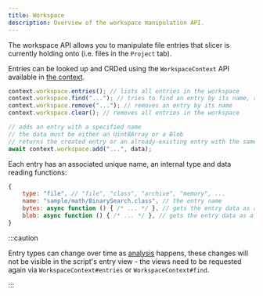 ```yaml
---
title: Workspace
description: Overview of the workspace manipulation API.
---
```


The workspace API allows you to manipulate file entries that slicer is currently holding onto (i.e. files in the `Project` tab).

Entries can be looked up and CRDed using the `WorkspaceContext` API available in [the context](/script/#context).

```js
context.workspace.entries(); // lists all entries in the workspace
context.workspace.find("..."); // tries to find an entry by its name, returns null if not found
context.workspace.remove("..."); // removes an entry by its name
context.workspace.clear(); // removes all entries in the workspace

// adds an entry with a specified name
// the data must be either an Uint8Array or a Blob
// returns the created entry or an already-existing entry with the same name
await context.workspace.add("...", data);
```

Each entry has an associated unique name, an internal type and data reading functions:

```js
{
    type: "file", // "file", "class", "archive", "memory", ...
    name: "sample/math/BinarySearch.class", // the entry name
    bytes: async function () { /* ... */ }, // gets the entry data as an Uint8Array
    blob: async function () { /* ... */ }, // gets the entry data as a Blob
}
```

:::caution

Entry types can change over time as [analysis](/reference/analysis) happens, these changes will not be visible in the script's entry view -
the views need to be requested again via `WorkspaceContext#entries` or `WorkspaceContext#find`.

:::

